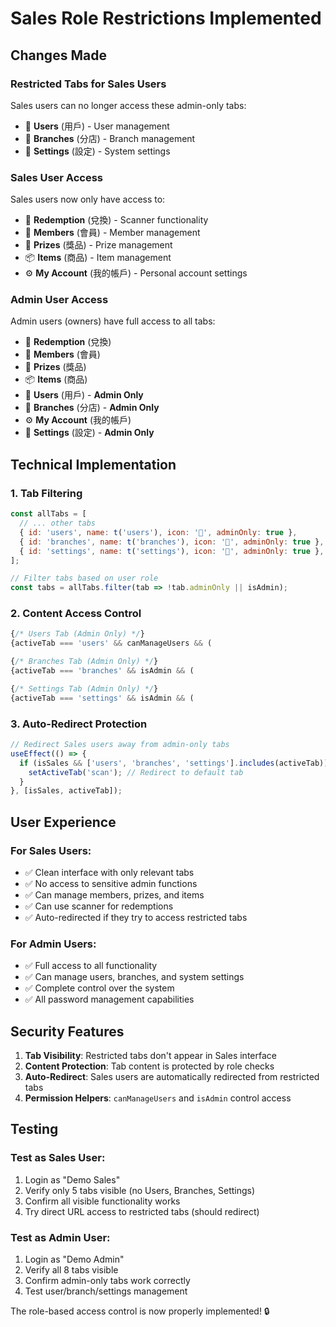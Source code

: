 # Sales Role Restrictions Implemented

## Changes Made

### **Restricted Tabs for Sales Users**
Sales users can no longer access these admin-only tabs:
- 👤 **Users** (用戶) - User management
- 🏢 **Branches** (分店) - Branch management  
- 🔧 **Settings** (設定) - System settings

### **Sales User Access**
Sales users now only have access to:
- 🎫 **Redemption** (兌換) - Scanner functionality
- 👥 **Members** (會員) - Member management
- 🎁 **Prizes** (獎品) - Prize management
- 📦 **Items** (商品) - Item management
- ⚙️ **My Account** (我的帳戶) - Personal account settings

### **Admin User Access**
Admin users (owners) have full access to all tabs:
- 🎫 **Redemption** (兌換)
- 👥 **Members** (會員)
- 🎁 **Prizes** (獎品)
- 📦 **Items** (商品)
- 👤 **Users** (用戶) - **Admin Only**
- 🏢 **Branches** (分店) - **Admin Only**
- ⚙️ **My Account** (我的帳戶)
- 🔧 **Settings** (設定) - **Admin Only**

## Technical Implementation

### **1. Tab Filtering**
```javascript
const allTabs = [
  // ... other tabs
  { id: 'users', name: t('users'), icon: '👤', adminOnly: true },
  { id: 'branches', name: t('branches'), icon: '🏢', adminOnly: true },
  { id: 'settings', name: t('settings'), icon: '🔧', adminOnly: true },
];

// Filter tabs based on user role
const tabs = allTabs.filter(tab => !tab.adminOnly || isAdmin);
```

### **2. Content Access Control**
```javascript
{/* Users Tab (Admin Only) */}
{activeTab === 'users' && canManageUsers && (

{/* Branches Tab (Admin Only) */}
{activeTab === 'branches' && isAdmin && (

{/* Settings Tab (Admin Only) */}
{activeTab === 'settings' && isAdmin && (
```

### **3. Auto-Redirect Protection**
```javascript
// Redirect Sales users away from admin-only tabs
useEffect(() => {
  if (isSales && ['users', 'branches', 'settings'].includes(activeTab)) {
    setActiveTab('scan'); // Redirect to default tab
  }
}, [isSales, activeTab]);
```

## User Experience

### **For Sales Users:**
- ✅ Clean interface with only relevant tabs
- ✅ No access to sensitive admin functions
- ✅ Can manage members, prizes, and items
- ✅ Can use scanner for redemptions
- ✅ Auto-redirected if they try to access restricted tabs

### **For Admin Users:**
- ✅ Full access to all functionality
- ✅ Can manage users, branches, and system settings
- ✅ Complete control over the system
- ✅ All password management capabilities

## Security Features

1. **Tab Visibility**: Restricted tabs don't appear in Sales interface
2. **Content Protection**: Tab content is protected by role checks
3. **Auto-Redirect**: Sales users are automatically redirected from restricted tabs
4. **Permission Helpers**: `canManageUsers` and `isAdmin` control access

## Testing

### **Test as Sales User:**
1. Login as "Demo Sales"
2. Verify only 5 tabs visible (no Users, Branches, Settings)
3. Confirm all visible functionality works
4. Try direct URL access to restricted tabs (should redirect)

### **Test as Admin User:**
1. Login as "Demo Admin"
2. Verify all 8 tabs visible
3. Confirm admin-only tabs work correctly
4. Test user/branch/settings management

The role-based access control is now properly implemented! 🔒
